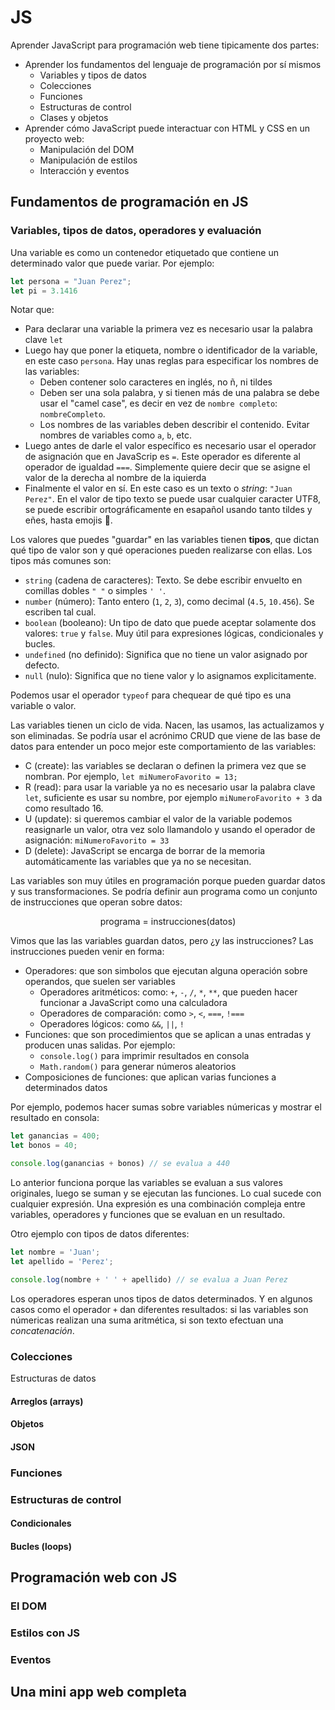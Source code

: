 # JS

Aprender JavaScript para programación web tiene tipicamente dos partes:

- Aprender los fundamentos del lenguaje de programación por sí mismos
  - Variables y tipos de datos
  - Colecciones
  - Funciones
  - Estructuras de control
  - Clases y objetos
- Aprender cómo JavaScript puede interactuar con HTML y CSS en un proyecto web:
  - Manipulación del DOM
  - Manipulación de estilos
  - Interacción y eventos

## Fundamentos de programación en JS

### Variables, tipos de datos, operadores y evaluación

Una variable es como un contenedor etiquetado que contiene un determinado valor que puede variar. Por ejemplo:
```js
let persona = "Juan Perez";
let pi = 3.1416
```
Notar que:
- Para declarar una variable la primera vez es necesario usar la palabra clave `let`
- Luego hay que poner la etiqueta, nombre o identificador de la variable, en este caso `persona`. Hay unas reglas para especificar los nombres de las variables:
  - Deben contener solo caracteres en inglés, no ñ, ni tildes
  - Deben ser una sola palabra, y si tienen más de una palabra se debe usar el "camel case", es decir en vez de `nombre completo`: `nombreCompleto`.
  - Los nombres de las variables deben describir el contenido. Evitar nombres de variables como `a`, `b`, etc.
- Luego antes de darle el valor específico es necesario usar el operador de asignación que en JavaScrip es `=`. Este operador es diferente al operador de igualdad `===`. Simplemente quiere decir que se asigne el valor de la derecha al nombre de la iquierda
- Finalmente el valor en sí. En este caso es un texto o _string_: `"Juan Perez"`. En el valor de tipo texto se puede usar cualquier caracter UTF8, se puede escribir ortográficamente en esapañol usando tanto tildes y eñes, hasta emojis 🙂.

Los valores que puedes "guardar" en las variables tienen __tipos__, que dictan qué tipo de valor son y qué operaciones pueden realizarse con ellas. Los tipos más comunes son:

- `string` (cadena de caracteres): Texto. Se debe escribir envuelto en comillas dobles `" "` o simples `' '`.
- `number` (número): Tanto entero (`1`, `2`, `3`), como decimal (`4.5`, `10.456`). Se escriben tal cual.
- `boolean` (booleano): Un tipo de dato que puede aceptar solamente dos valores: `true` y `false`. Muy útil para expresiones lógicas, condicionales y bucles.
- `undefined` (no definido): Significa que no tiene un valor asignado por defecto.
- `null` (nulo): Significa que no tiene valor y lo asignamos explicitamente.

Podemos usar el operador `typeof` para chequear de qué tipo es una variable o valor. 


Las variables tienen un ciclo de vida. Nacen, las usamos, las actualizamos y son eliminadas. Se podría usar el acrónimo CRUD que viene de las base de datos para entender un poco mejor este comportamiento de las variables:

- C (create): las variables se declaran o definen la primera vez que se nombran. Por ejemplo, `let miNumeroFavorito = 13;`
- R (read): para usar la variable ya no es necesario usar la palabra clave `let`, suficiente es usar su nombre, por ejemplo `miNumeroFavorito + 3` da como resultado 16.
- U (update): si queremos cambiar el valor de la variable podemos reasignarle un valor, otra vez solo llamandolo y usando el operador de asignación: `miNumeroFavorito = 33`
- D (delete): JavaScript se encarga de borrar de la memoria automáticamente las variables que ya no se necesitan.


Las variables son muy útiles en programación porque pueden guardar datos y sus transformaciones. Se podría definir aun programa como un conjunto de instrucciones que operan sobre datos:

 $$\text{programa = instrucciones(datos)}$$

Vimos que las las variables guardan datos, pero ¿y las instrucciones? Las instrucciones pueden venir en forma:

- Operadores: que son simbolos que ejecutan alguna operación sobre operandos, que suelen ser variables
  - Operadores aritméticos: como: `+`, `-`, `/`, `*`, `**`, que pueden hacer funcionar a JavaScript como una calculadora
  - Operadores de comparación: como `>`, `<`, `===`, `!===`
  - Operadores lógicos: como `&&`, `||`, `!`
- Funciones: que son procedimientos que se aplican a unas entradas y producen unas salidas. Por ejemplo:
  - `console.log()` para imprimir resultados en consola
  - `Math.random()` para generar números aleatorios
- Composiciones de funciones: que aplican varias funciones a determinados datos

Por ejemplo, podemos hacer sumas sobre variables númericas y mostrar el resultado en consola:

```js
let ganancias = 400;
let bonos = 40;

console.log(ganancias + bonos) // se evalua a 440


```
Lo anterior funciona porque las variables se evaluan a sus valores originales, luego se suman y se ejecutan las funciones. Lo cual sucede con cualquier expresión. Una expresión es una combinación compleja entre variables, operadores y funciones que se evaluan en un resultado.

Otro ejemplo con tipos de datos diferentes:

```js
let nombre = 'Juan';
let apellido = 'Perez';

console.log(nombre + ' ' + apellido) // se evalua a Juan Perez
```

Los operadores esperan unos tipos de datos determinados. Y en algunos casos como el operador `+` dan diferentes resultados: si las variables son númericas realizan una suma aritmética, si son texto efectuan una _concatenación_.


### Colecciones

Estructuras de datos

#### Arreglos (arrays)

#### Objetos

#### JSON

### Funciones

### Estructuras de control

#### Condicionales

#### Bucles (loops)

## Programación web con JS

### El DOM

### Estilos con JS

### Eventos

## Una mini app web completa